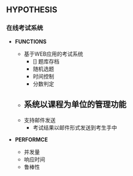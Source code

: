 ## HYPOTHESIS
### 在线考试系统

- **FUNCTIONS**
	- 基于WEB应用的考试系统
		- [] 题库存档
		- 随机选题
		- 时间控制
		- 分数判定
	- 系统以课程为单位的管理功能
		- 
	- 支持邮件发送
		- 考试结果以邮件形式发送到考生手中 

- **PERFORMCE**
	- 并发量
	- 响应时间
	- 鲁棒性